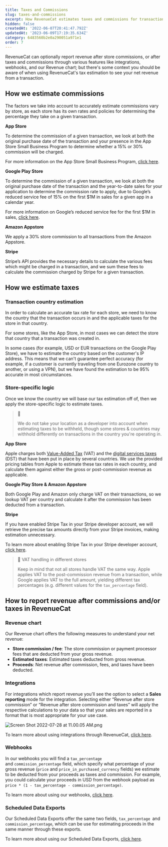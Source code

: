 ```yaml
---
title: Taxes and Commissions
slug: taxes-and-commissions
excerpt: How RevenueCat estimates taxes and commissions for transactions
hidden: false
createdAt: '2022-06-07T20:41:47.792Z'
updatedAt: '2023-06-09T17:19:35.634Z'
category: 6483560b2e0a290051a971e1
order: 7
---
```

RevenueCat can optionally report revenue after store commissions, or after taxes and commissions through various features like integrations, webhooks, and our Revenue chart; but there's some context you should be aware of when using RevenueCat's tax estimation to see your net revenue from a transaction.

## How we estimate commissions

The factors we take into account to accurately estimate commissions vary by store, as each store has its own rates and policies for determining the percentage they take on a given transaction.

**App Store**

To determine the commission of a given transaction, we look at both the original purchase date of the transaction and your presence in the App Store Small Business Program to determine whether a 15% or 30% commission will be charged.

For more information on the App Store Small Business Program, [click here](https://docs.revenuecat.com/docs/app-store-small-business-program).

**Google Play Store**

To determine the commission of a given transaction, we look at both the original purchase date of the transaction and the year-to-date sales for your application to determine the commission rate to apply, due to Google’s reduced service fee of 15% on the first $1M in sales for a given app in a calendar year.

For more information on Google’s reduced service fee for the first $1M in sales, [click here](https://docs.revenuecat.com/docs/15-reduced-service-fee).

**Amazon Appstore**

We apply a 30% store commission to all transactions from the Amazon Appstore.

**Stripe**

Stripe’s API provides the necessary details to calculate the various fees which might be charged in a transaction, and we sum these fees to calculate the commission charged by Stripe for a given transaction.

## How we estimate taxes

### Transaction country estimation

In order to calculate an accurate tax rate for each store, we need to know the country that the transaction occurs in and the applicable taxes for the store in that country.

For some stores, like the App Store, in most cases we can detect the store that country that a transaction was created in.

In some cases (for example, USD or EUR transactions on the Google Play Store), we have to estimate the country based on the customer's IP address. This means that we can't guarantee perfect accuracy (for example, if a customer is currently traveling from one Eurozone country to another, or using a VPN), but we have found the estimation to be 95% accurate in most circumstances.

### Store-specific logic

Once we know the country we will base our tax estimation off of, then we apply the store-specific logic to estimate taxes.

> 📘 
> 
> We do not take your location as a developer into account when estimating taxes to be withheld, though some stores & countries may withhold differently on transactions in the country you're operating in.

**App Store**

Apple charges both [Value-Added Tax](https://taxfoundation.org/tax-basics/value-added-tax-vat/#:~:text=A%20Value%2DAdded%20Tax%20(VAT)%20is%20a%20consumption%20tax,a%20tax%20on%20final%20consumption.) (VAT) and the [digital services taxes](https://taxfoundation.org/digital-tax-europe-2020/) (DST) that have been put in place by several countries. We use the provided pricing tables from Apple to estimate these tax rates in each country, and calculate them against either the gross or post-commission revenue as applicable.

**Google Play Store & Amazon Appstore**

Both Google Play and Amazon only charge VAT on their transactions, so we lookup VAT per country and calculate it after the commission has been deducted from a transaction.

**Stripe**

If you have enabled Stripe Tax in your Stripe developer account, we will retrieve the precise tax amounts directly from your Stripe invoices, making estimation unnecessary.

To learn more about enabling Stripe Tax in your Stripe developer account, [click here](https://stripe.com/tax).

> 📘 VAT handling in different stores
> 
> Keep in mind that not all stores handle VAT the same way. Apple applies VAT to the post-commission revenue from a transaction, while Google applies VAT to the full amount, yielding different tax percentages (e.g. different values for the `tax_percentage` field).

## How to report revenue after commissions and/or taxes in RevenueCat

### Revenue chart

Our Revenue chart offers the following measures to understand your net revenue:

- **Store commission / fee**: The store commission or payment processor fees that are deducted from your gross revenue.
- **Estimated taxes**: Estimated taxes deducted from gross revenue.
- **Proceeds**: Net revenue after commission, fees, and taxes have been deducted.

### Integrations

For integrations which report revenue you’ll see the option to select a **Sales reporting** mode for the integration. Selecting either “Revenue after store commission” or “Revenue after store commission and taxes” will apply the respective calculations to your data so that your sales are reported in a format that is most appropriate for your use case.

![](https://files.readme.io/f2cba58-Screen_Shot_2022-07-28_at_11.00.05_AM.png "Screen Shot 2022-07-28 at 11.00.05 AM.png")



To learn more about using integrations through RevenueCat, [click here](https://docs.revenuecat.com/docs/integrations).

### Webhooks

In our webhooks you will find a <code>tax_percentage<strong> </strong></code>and <code>commission_percentage</code> field, which specify what percentage of your gross revenue (<code>price</code> and <code>price_in_purchased_currency</code> fields) we estimate to be deducted from your proceeds as taxes and commission. For example, you could calculate your proceeds in USD from the webhook payload as <code>price \* (1 - tax_percentage - commission_percentage)</code>.

To learn more about using our webhooks, [click here](https://docs.revenuecat.com/docs/webhooks).

### Scheduled Data Exports

Our Scheduled Data Exports offer the same two fields, <code>tax_percentage<strong> </strong></code>and <code>commission_percentage</code>, which can be use for estimating proceeds in the same manner through these exports.

To learn more about using our Scheduled Data Exports, [click here](https://www.revenuecat.com/docs/scheduled-data-exports).